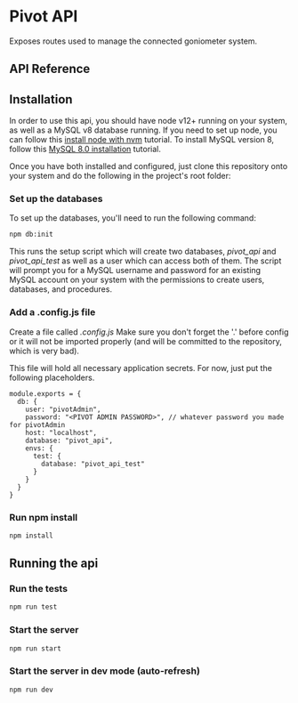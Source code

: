 # Pivot API

Exposes routes used to manage the connected goniometer system.

## API Reference

## Installation

In order to use this api, you should have node v12+ running on your system, as well as a MySQL v8 database running. If you need to set up node, you can follow this [install node with nvm](https://nodesource.com/blog/installing-node-js-tutorial-using-nvm-on-mac-os-x-and-ubuntu/) tutorial. To install MySQL version 8, follow this [MySQL 8.0 installation](https://dev.mysql.com/doc/refman/8.0/en/installing.html) tutorial.

Once you have both installed and configured, just clone this repository onto your system and do the following in the project's root folder:

### Set up the databases

To set up the databases, you'll need to run the following command:

```bash
npm db:init
```

This runs the setup script which will create two databases, _pivot_api_ and _pivot_api_test_ as well as a user which can access both of them. The script will prompt you for a MySQL username and password for an existing MySQL account on your system with the permissions to create users, databases, and procedures.

### Add a .config.js file

Create a file called _.config.js_ Make sure you don't forget the '.' before config or it will not be imported properly (and will be committed to the repository, which is very bad).

This file will hold all necessary application secrets. For now, just put the following placeholders.

```
module.exports = {
  db: {
    user: "pivotAdmin",
    password: "<PIVOT ADMIN PASSWORD>", // whatever password you made for pivotAdmin
    host: "localhost",
    database: "pivot_api",
    envs: {
      test: {
        database: "pivot_api_test"
      }
    }
  }
}
```

### Run npm install

```bash
npm install
```

## Running the api

### Run the tests

```bash
npm run test
```

### Start the server

```bash
npm run start
```

### Start the server in dev mode (auto-refresh)

```bash
npm run dev
```

